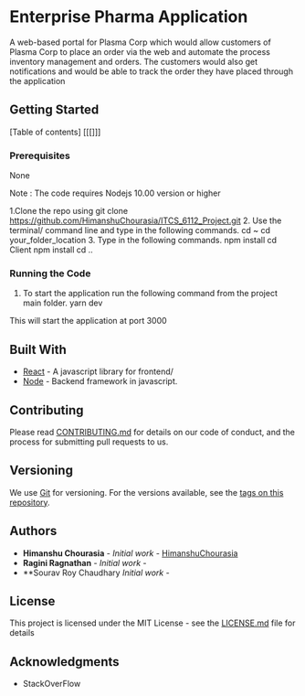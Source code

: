 # Enterprise Pharma Application
A web-based portal for Plasma Corp which would allow customers of Plasma Corp to place an order via the web and automate the process inventory management and orders. The customers would also get notifications and would be able to track the order they have placed through the application 



## Getting Started
[Table of contents]
[[[]]]

### Prerequisites
None



Note : The code requires Nodejs 10.00 version or higher

1.Clone the repo using 
  git clone https://github.com/HimanshuChourasia/ITCS_6112_Project.git
2. Use the terminal/ command line and type in the following commands.
  cd ~
  cd your_folder_location
3. Type in the following commands.
npm install
cd Client 
npm install
cd ..




### Running the Code

1. To start the application run the following command from the project main folder.
  yarn dev


This will start the application at port 3000

## Built With

* [React](https://reactjs.org/) - A javascript library for frontend/
* [Node](https://nodejs.org/en/) - Backend framework in javascript.


## Contributing

Please read [CONTRIBUTING.md](https://gist.github.com/PurpleBooth/b24679402957c63ec426) for details on our code of conduct, and the process for submitting pull requests to us.

## Versioning

We use [Git](https://git-scm.com/) for versioning. For the versions available, see the [tags on this repository](https://github.com/HimanshuChourasia/Movie_Recommendations_Using_MRJob/tags). 

## Authors

* **Himanshu Chourasia** - *Initial work* - [HimanshuChourasia](https://github.com/HimanshuChourasia)
* **Ragini Ragnathan** - *Initial work* - 
* **Sourav Roy Chaudhary *Initial work* - 


## License

This project is licensed under the MIT License - see the [LICENSE.md](LICENSE.md) file for details

## Acknowledgments

* StackOverFlow

